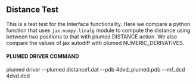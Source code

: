 ## Distance Test

This is a test test for the Interface functionality. Here we compare a python function that uses `jax.numpy.linalg` module  to compute the distance using between two positions to that with plumed DISTANCE action. We also compare the values of jax autodiff with plumed NUMERIC_DERIVATIVES.

#### PLUMED DRIVER COMMAND
plumed driver --plumed distance1.dat --pdb 4dvd_plumed.pdb --mf_dcd 4dvd.dcd